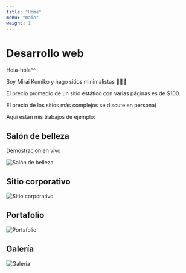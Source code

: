 ```yaml
---
title: "Home"
menu: "main"
weight: 1
---
```


# Desarrollo web

Hola-hola^^

Soy Mirai Kumiko y hago sitios minimalistas 🫸✨🫷

El precio promedio de un sitio estático con varias páginas es de $100.

El precio de los sitios más complejos se discute en persona)

Aquí están mis trabajos de ejemplo:

## Salón de belleza

[Demostración en vivo](https://mk-beauty-salon.netlify.app)

![Salón de belleza](/images/beauty-salon.png "Beauty salon")

## Sitio corporativo

![Sitio corporativo](/images/corp.png "Corp site")

## Portafolio

![Portafolio](/images/portfolio.png "Portfolio")

## Galería

![Galería](/images/gallery.png "Gallery")
